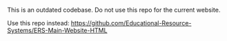 This is an outdated codebase. Do not use this repo for the current website.

Use this repo instead: https://github.com/Educational-Resource-Systems/ERS-Main-Website-HTML
